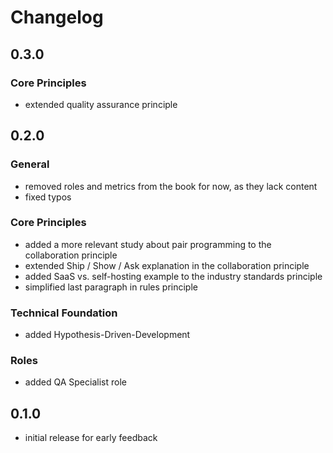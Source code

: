 # Changelog

## 0.3.0

### Core Principles

- extended quality assurance principle

## 0.2.0 

### General

- removed roles and metrics from the book for now, as they lack content
- fixed typos

### Core Principles

- added a more relevant study about pair programming to the collaboration principle
- extended Ship / Show / Ask explanation in the collaboration principle
- added SaaS vs. self-hosting example to the industry standards principle
- simplified last paragraph in rules principle

### Technical Foundation

- added Hypothesis-Driven-Development 

### Roles

- added QA Specialist role

## 0.1.0

- initial release for early feedback
